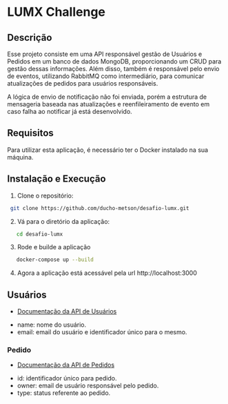 # LUMX Challenge

## Descrição 

Esse projeto consiste em uma API responsável gestão de Usuários e Pedidos em um banco de dados MongoDB, proporcionando um CRUD para gestão dessas informações. Além disso, também é responsável pelo envio de eventos, utilizando RabbitMQ como intermediário, para comunicar atualizações de pedidos para usuários responsáveis. 

A lógica de envio de notificação não foi enviada, porém a estrutura de mensageria baseada nas atualizações e reenfileiramento de evento em caso falha ao notificar já está desenvolvido.

## Requisitos

Para utilizar esta aplicação, é necessário ter o Docker instalado na sua máquina.

## Instalação e Execução

1. Clone o repositório:
```bash
 git clone https://github.com/ducho-metson/desafio-lumx.git
```
2. Vá para o diretório da aplicação:
```bash
   cd desafio-lumx
```
3. Rode e builde a aplicação
```bash
   docker-compose up --build
```

4. Agora a aplicação está acessável pela url http://localhost:3000
   
## Usuários
- [Documentação da API de Usuários](./doc/user.swagger.yaml)

* name: nome do usuário.
* email: email do usuário e identificador único para o mesmo. 


### Pedido
- [Documentação da API de Pedidos](./doc/order.swagger.yaml)

* id: identificador único para pedido.
* owner: email de usuário responsável pelo pedido.
* type: status referente ao pedido.